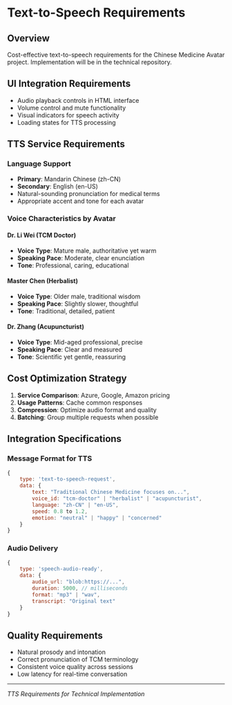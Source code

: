 # Text-to-Speech Requirements

## Overview
Cost-effective text-to-speech requirements for the Chinese Medicine Avatar project. Implementation will be in the technical repository.

## UI Integration Requirements
- Audio playback controls in HTML interface
- Volume control and mute functionality  
- Visual indicators for speech activity
- Loading states for TTS processing

## TTS Service Requirements

### Language Support
- **Primary**: Mandarin Chinese (zh-CN)
- **Secondary**: English (en-US)
- Natural-sounding pronunciation for medical terms
- Appropriate accent and tone for each avatar

### Voice Characteristics by Avatar

#### Dr. Li Wei (TCM Doctor)
- **Voice Type**: Mature male, authoritative yet warm
- **Speaking Pace**: Moderate, clear enunciation
- **Tone**: Professional, caring, educational

#### Master Chen (Herbalist)
- **Voice Type**: Older male, traditional wisdom
- **Speaking Pace**: Slightly slower, thoughtful
- **Tone**: Traditional, detailed, patient

#### Dr. Zhang (Acupuncturist)
- **Voice Type**: Mid-aged professional, precise
- **Speaking Pace**: Clear and measured
- **Tone**: Scientific yet gentle, reassuring

## Cost Optimization Strategy
1. **Service Comparison**: Azure, Google, Amazon pricing
2. **Usage Patterns**: Cache common responses
3. **Compression**: Optimize audio format and quality
4. **Batching**: Group multiple requests when possible

## Integration Specifications

### Message Format for TTS
```javascript
{
    type: 'text-to-speech-request',
    data: {
        text: "Traditional Chinese Medicine focuses on...",
        voice_id: "tcm-doctor" | "herbalist" | "acupuncturist", 
        language: "zh-CN" | "en-US",
        speed: 0.8 to 1.2,
        emotion: "neutral" | "happy" | "concerned"
    }
}
```

### Audio Delivery
```javascript
{
    type: 'speech-audio-ready',
    data: {
        audio_url: "blob:https://...",
        duration: 5000, // milliseconds
        format: "mp3" | "wav",
        transcript: "Original text"
    }
}
```

## Quality Requirements
- Natural prosody and intonation
- Correct pronunciation of TCM terminology
- Consistent voice quality across sessions
- Low latency for real-time conversation

---
*TTS Requirements for Technical Implementation*